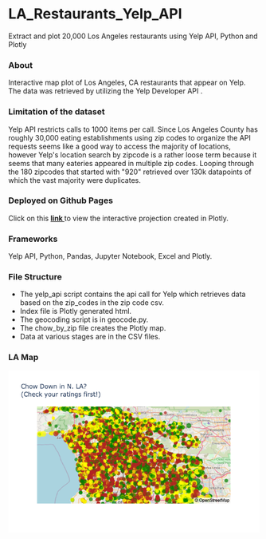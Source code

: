 # LA_Restaurants_Yelp_API
Extract and plot 20,000 Los Angeles restaurants using Yelp API, Python and Plotly


### About
Interactive map plot of Los Angeles, CA restaurants that appear on Yelp. The data was retrieved by utilizing the Yelp Developer API </a>. 
### Limitation of the dataset
Yelp API restricts calls to 1000 items per call. Since Los Angeles County has roughly 30,000 eating establishments using zip codes to organize the API requests seems like a good way to access the majority of locations, however Yelp's location search by zipcode is a rather loose term because it seems that many eateries appeared in multiple zip codes. Looping through the 180 zipcodes that started with "920"  retrieved over 130k datapoints of which the vast majority were duplicates. 

### Deployed on Github Pages
Click on this <a href='https://sherirosalia.github.io/LA_Restaurants_Yelp_API/'><strong>link </strong></a>to view the interactive projection created in Plotly. 

### Frameworks
Yelp API, Python, Pandas, Jupyter Notebook, Excel and Plotly. 

### File Structure
- The yelp_api script contains the api call for Yelp which retrieves data based on the zip_codes in the zip code csv.
- Index file is Plotly generated html.
- The geocoding script is in geocode.py.
- The chow_by_zip file creates the Plotly map.
- Data at various stages are in the CSV files.



### LA Map
![](LA_restaurants.png)



